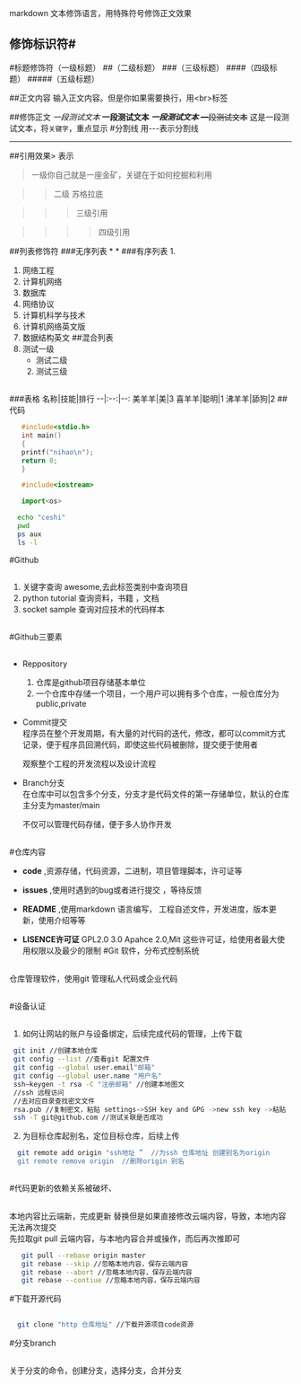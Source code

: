 markdown 文本修饰语言，用特殊符号修饰正文效果<br>

## 修饰标识符\#

#标题修饰符（一级标题）
##（二级标题）
###（三级标题）
####（四级标题）
#####（五级标题）

##正文内容
  输入正文内容。但是你如果需要换行，用\<br\>标签

##修饰正文
  *一段测试文本*
  **一段测试文本**
  ***一段测试文本***
  ~~一段测试文本~~
  这是一段测试文本，将`关键字`，重点显示
#分割线
用\-\-\-表示分割线

---

##引用效果\> 表示
> 一级你自己就是一座金矿，关键在于如何挖掘和利用

>> 二级 苏格拉底

>>> 三级引用

>>>>四级引用

##列表修饰符
###无序列表 \*
*
###有序列表 1.
1. 网络工程
  1. 计算机网络
  2. 数据库
  3. 网络协议
2. 计算机科学与技术
  1. 计算机网络英文版
  2. 数据结构英文
##混合列表
1. 测试一级
   * 测试二级
   2. 测试三级
##


###表格
名称|技能|排行
--|:--:|--:
美羊羊|美|3
喜羊羊|聪明|1
沸羊羊|舔狗|2
##代码
```c
   #include<stdio.h>
   int main()
   {
   printf("nihao\n");
   return 0;
   }
```
```cpp
   #include<iostream>
```
```python
   import<os>
```
```bash
  echo "ceshi" 
  pwd
  ps aux 
  ls -l
```
#Github<br>
##
1. 关键字查询 awesome,去此标签类别中查询项目<br>
2. python tutorial 查询资料，书籍 ，文档<br>
3. socket sample 查询对应技术的代码样本<br>
##
#Github三要素<br>
##
* Reppository
  1. 仓库是github项目存储基本单位
  2. 一个仓库中存储一个项目，一个用户可以拥有多个仓库，一般仓库分为public,private
* Commit提交<br>
  程序员在整个开发周期，有大量的对代码的迭代，修改，都可以commit方式记录，便于程序员回溯代码，即使这些代码被删除，提交便于使用者
  
  观察整个工程的开发流程以及设计流程
* Branch分支<br>
  在仓库中可以包含多个分支，分支才是代码文件的第一存储单位，默认的仓库主分支为master/main

  不仅可以管理代码存储，便于多人协作开发
##
#仓库内容<br>
* **code** ,资源存储，代码资源，二进制，项目管理脚本，许可证等
* **issues** ,使用时遇到的bug或者进行提交 ，等待反馈

* **README** ,使用markdown 语言编写， 工程自述文件，开发进度，版本更新，使用介绍等等
* **LISENCE许可证**   GPL2.0 3.0 Apahce 2.0,Mit   这些许可证，给使用者最大使用权限以及最少的限制
#Git 软件，分布式控制系统
##
仓库管理软件，使用git 管理私人代码或企业代码
##


#设备认证
##
1. 如何让网站的账户与设备绑定，后续完成代码的管理，上传下载
```bash
 git init //创建本地仓库
 git config --list //查看git 配置文件
 git config --global user.email"邮箱"
 git config --global user.name "用户名"
 ssh—keygen -t rsa -C "注册邮箱" //创建本地图文
 //ssh 远程访问
 //去对应目录查找密文文件
 rsa.pub //复制密文，粘贴 settings->SSH key and GPG ->new ssh key ->粘贴
 ssh -T git@github.com //测试关联是否成功
```

2. 为目标仓库起别名，定位目标仓库，后续上传<br>
```bash
  git remote add origin "ssh地址 ”  //为ssh 仓库地址 创建别名为origin
  git remote remove origin  //删除origin 别名
```
##

#代码更新的依赖关系被破坏、
##
本地内容比云端新，完成更新 替换但是如果直接修改云端内容，导致，本地内容无法再次提交 <br>
先拉取git pull 云端内容，与本地内容合并或操作，而后再次推即可
```bash
   git pull --rebase origin master
   git rebase --skip //忽略本地内容，保存云端内容
   git rebase --abort //忽略本地内容，保存云端内容 
   git rebase --contiue //忽略本地内容，保存云端内容
```
#下载开源代码
##
```bash
  git clone "http 仓库地址" //下载开源项目code资源
```
#分支branch
##
关于分支的命令，创建分支，选择分支，合并分支 

